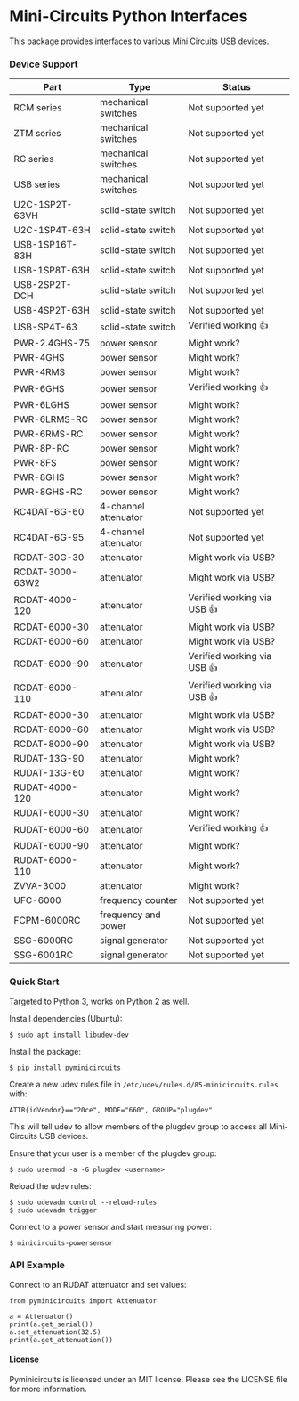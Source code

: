 # Mini-Circuits Python Interfaces

This package provides interfaces to various Mini Circuits USB devices.

### Device Support

| Part            | Type                  | Status                          |
|-----------------|-----------------------|---------------------------------|
| RCM series      | mechanical switches   | Not supported yet               |
| ZTM series      | mechanical switches   | Not supported yet               |
| RC series       | mechanical switches   | Not supported yet               |
| USB series      | mechanical switches   | Not supported yet               |
| U2C-1SP2T-63VH  | solid-state switch    | Not supported yet               |
| U2C-1SP4T-63H   | solid-state switch    | Not supported yet               |
| USB-1SP16T-83H  | solid-state switch    | Not supported yet               |
| USB-1SP8T-63H   | solid-state switch    | Not supported yet               |
| USB-2SP2T-DCH   | solid-state switch    | Not supported yet               |
| USB-4SP2T-63H   | solid-state switch    | Not supported yet               |
| USB-SP4T-63     | solid-state switch    | Verified working :+1:           |
| PWR-2.4GHS-75   | power sensor          | Might work?                     |
| PWR-4GHS        | power sensor          | Might work?                     |
| PWR-4RMS        | power sensor          | Might work?                     |
| PWR-6GHS        | power sensor          | Verified working :+1:           |
| PWR-6LGHS       | power sensor          | Might work?                     |
| PWR-6LRMS-RC    | power sensor          | Might work?                     |
| PWR-6RMS-RC     | power sensor          | Might work?                     |
| PWR-8P-RC       | power sensor          | Might work?                     |
| PWR-8FS         | power sensor          | Might work?                     |
| PWR-8GHS        | power sensor          | Might work?                     |
| PWR-8GHS-RC     | power sensor          | Might work?                     |
| RC4DAT-6G-60    | 4-channel attenuator  | Not supported yet               |
| RC4DAT-6G-95    | 4-channel attenuator  | Not supported yet               |
| RCDAT-30G-30    | attenuator            | Might work via USB?             |
| RCDAT-3000-63W2 | attenuator            | Might work via USB?             |
| RCDAT-4000-120  | attenuator            | Verified working via USB :+1:   |
| RCDAT-6000-30   | attenuator            | Might work via USB?             |
| RCDAT-6000-60   | attenuator            | Might work via USB?             |
| RCDAT-6000-90   | attenuator            | Verified working via USB :+1:   |
| RCDAT-6000-110  | attenuator            | Verified working via USB :+1:   |
| RCDAT-8000-30   | attenuator            | Might work via USB?             |
| RCDAT-8000-60   | attenuator            | Might work via USB?             |
| RCDAT-8000-90   | attenuator            | Might work via USB?             |
| RUDAT-13G-90    | attenuator            | Might work?                     |
| RUDAT-13G-60    | attenuator            | Might work?                     |
| RUDAT-4000-120  | attenuator            | Might work?                     |
| RUDAT-6000-30   | attenuator            | Might work?                     |
| RUDAT-6000-60   | attenuator            | Verified working :+1:           |
| RUDAT-6000-90   | attenuator            | Might work?                     |
| RUDAT-6000-110  | attenuator            | Might work?                     |
| ZVVA-3000       | attenuator            | Might work?                     |
| UFC-6000        | frequency counter     | Not supported yet               |
| FCPM-6000RC     | frequency and power   | Not supported yet               |
| SSG-6000RC      | signal generator      | Not supported yet               |
| SSG-6001RC      | signal generator      | Not supported yet               |


### Quick Start

Targeted to Python 3, works on Python 2 as well.

Install dependencies (Ubuntu):

    $ sudo apt install libudev-dev

Install the package:

    $ pip install pyminicircuits

Create a new udev rules file in ``/etc/udev/rules.d/85-minicircuits.rules``
with:

    ATTR{idVendor}=="20ce", MODE="660", GROUP="plugdev"

This will tell udev to allow members of the plugdev group to access all
Mini-Circuits USB devices.

Ensure that your user is a member of the plugdev group:

    $ sudo usermod -a -G plugdev <username>

Reload the udev rules:

    $ sudo udevadm control --reload-rules
    $ sudo udevadm trigger

Connect to a power sensor and start measuring power:

    $ minicircuits-powersensor

### API Example

Connect to an RUDAT attenuator and set values:

    from pyminicircuits import Attenuator

    a = Attenuator()
    print(a.get_serial())
    a.set_attenuation(32.5)
    print(a.get_attenuation())

#### License

Pyminicircuits is licensed under an MIT license. Please see the LICENSE file
for more information.
